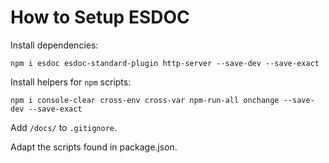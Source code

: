 # How to Setup ESDOC 

Install dependencies:

```
npm i esdoc esdoc-standard-plugin http-server --save-dev --save-exact

```

Install helpers for `npm` scripts:

```
npm i console-clear cross-env cross-var npm-run-all onchange --save-dev --save-exact
```

Add `/docs/` to `.gitignore`.

Adapt the scripts found in package.json.
